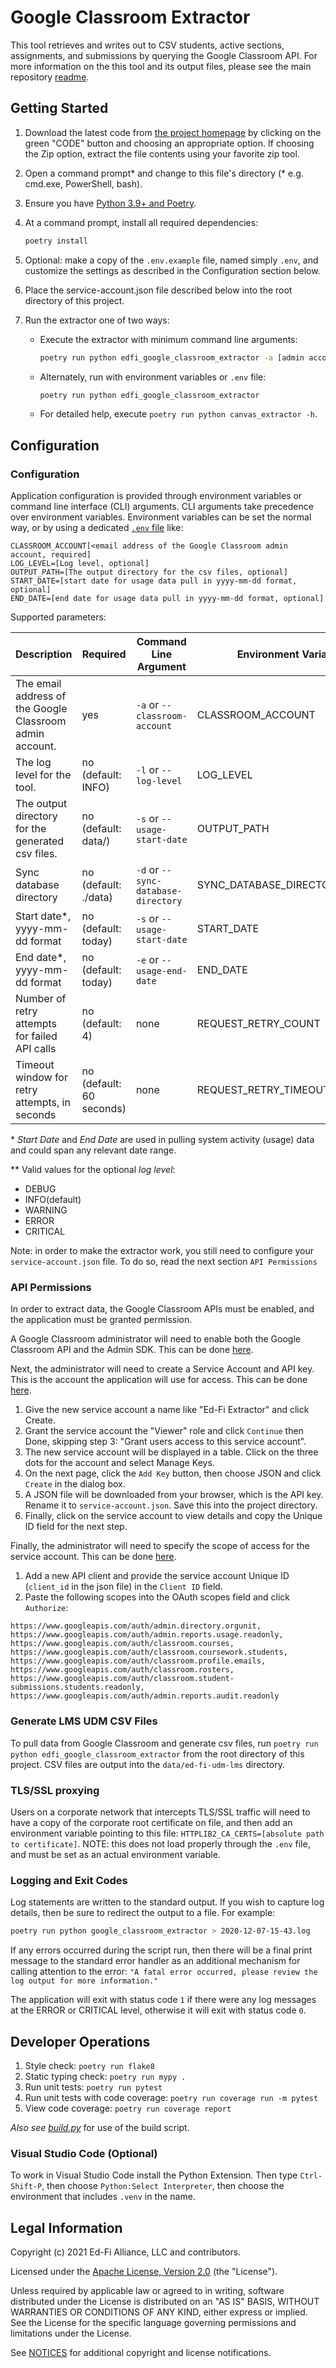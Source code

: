 # Google Classroom Extractor

This tool retrieves and writes out to CSV students, active sections,
assignments, and submissions by querying the Google Classroom API. For more
information on the this tool and its output files, please see the main
repository [readme](https://github.com/Ed-Fi-Exchange-OSS/LMS-Toolkit).

## Getting Started

1. Download the latest code from [the project
   homepage](https://github.com/Ed-Fi-Exchange-OSS/LMS-Toolkit) by clicking on
   the green "CODE" button and choosing an appropriate option. If choosing the
   Zip option, extract the file contents using your favorite zip tool.
1. Open a command prompt\* and change to this file's directory (\* e.g. cmd.exe,
   PowerShell, bash).
1. Ensure you have [Python 3.9+ and
   Poetry](https://github.com/Ed-Fi-Exchange-OSS/LMS-Toolkit#getting-started).
1. At a command prompt, install all required dependencies:

   ```bash
   poetry install
   ```

1. Optional: make a copy of the `.env.example` file, named simply `.env`, and
   customize the settings as described in the Configuration section below.
1. Place the service-account.json file described below into
   the root directory of this project.
1. Run the extractor one of two ways:
   * Execute the extractor with minimum command line arguments:

      ```bash
      poetry run python edfi_google_classroom_extractor -a [admin account email]
      ```

   * Alternately, run with environment variables or `.env` file:

     ```bash
     poetry run python edfi_google_classroom_extractor
     ```

   * For detailed help, execute `poetry run python canvas_extractor -h`.

## Configuration

### Configuration

Application configuration is provided through environment variables or command
line interface (CLI) arguments. CLI arguments take precedence over environment
variables. Environment variables can be set the normal way, or by using a
dedicated [`.env` file](https://pypi.org/project/python-dotenv/) like:

```none
CLASSROOM_ACCOUNT[<email address of the Google Classroom admin account, required]
LOG_LEVEL=[Log level, optional]
OUTPUT_PATH=[The output directory for the csv files, optional]
START_DATE=[start date for usage data pull in yyyy-mm-dd format, optional]
END_DATE=[end date for usage data pull in yyyy-mm-dd format, optional]
```

Supported parameters:

| Description | Required | Command Line Argument | Environment Variable |
| ----------- | -------- | --------------------- | -------------------- |
| The email address of the Google Classroom admin account. | yes | `-a` or `--classroom-account` | CLASSROOM_ACCOUNT |
| The log level for the tool. | no (default: INFO) | `-l` or `--log-level` | LOG_LEVEL |
| The output directory for the generated csv files. | no (default: data/) | `-s` or `--usage-start-date` | OUTPUT_PATH |
| Sync database directory | no (default: ./data) | `-d` or `--sync-database-directory` | SYNC_DATABASE_DIRECTORY |
| Start date*, yyyy-mm-dd format | no (default: today) | `-s` or `--usage-start-date` | START_DATE |
| End date*, yyyy-mm-dd format | no (default: today) | `-e` or `--usage-end-date` | END_DATE |
| Number of retry attempts for failed API calls | no (default: 4) | none | REQUEST_RETRY_COUNT |
| Timeout window for retry attempts, in seconds | no (default: 60 seconds) | none | REQUEST_RETRY_TIMEOUT_SECONDS |

\* _Start Date_ and _End Date_ are used in pulling system activity (usage)
data and could span any relevant date range.

\** Valid values for the optional _log level_:

* DEBUG
* INFO(default)
* WARNING
* ERROR
* CRITICAL

Note: in order to make the extractor work, you still need to configure your
`service-account.json` file. To do so, read the next section `API Permissions`

### API Permissions

In order to extract data, the Google Classroom APIs must be
enabled, and the application must be granted permission.

A Google Classroom administrator will need to enable both the
Google Classroom API and the Admin SDK.  This can be done
[here](https://console.developers.google.com/apis/library).

Next, the administrator will need to create a Service Account
and API key.  This is the account the application will use for
access.  This can be done
[here](https://console.cloud.google.com/iam-admin/serviceaccounts/create).

1. Give the new service account a name like "Ed-Fi Extractor"
   and click Create.
1. Grant the service account the "Viewer" role and click `Continue` then
   Done, skipping step 3: "Grant users access to this service account".
1. The new service account will be displayed in a table.
   Click on the three dots for the account and select Manage Keys.
1. On the next page, click the `Add Key` button, then choose JSON and click
   `Create` in the dialog box.
1. A JSON file will be downloaded from your browser, which is the API key.
   Rename it to `service-account.json`. Save this into the project directory.
1. Finally, click on the service account to view details and
   copy the Unique ID field for the next step.

Finally, the administrator will need to specify the scope of
access for the service account.  This can be done
[here](https://admin.google.com/ac/owl/domainwidedelegation).

1. Add a new API client and provide the service account Unique
   ID (`client_id` in the json file) in the `Client ID` field.
1. Paste the following scopes into the OAuth scopes field and
   click `Authorize`:

`https://www.googleapis.com/auth/admin.directory.orgunit,
https://www.googleapis.com/auth/admin.reports.usage.readonly,
https://www.googleapis.com/auth/classroom.courses,
https://www.googleapis.com/auth/classroom.coursework.students,
https://www.googleapis.com/auth/classroom.profile.emails,
https://www.googleapis.com/auth/classroom.rosters,
https://www.googleapis.com/auth/classroom.student-submissions.students.readonly,
https://www.googleapis.com/auth/admin.reports.audit.readonly`

### Generate LMS UDM CSV Files

To pull data from Google Classroom and generate csv files, run
`poetry run python edfi_google_classroom_extractor` from the root
directory of this project. CSV files are output into the
`data/ed-fi-udm-lms` directory.

### TLS/SSL proxying

Users on a corporate network that intercepts TLS/SSL traffic will need to have a
copy of the corporate root certificate on file, and then add an environment
variable pointing to this file: `HTTPLIB2_CA_CERTS=[absolute path to
certificate]`. NOTE: this does not load properly through the `.env` file, and
must be set as an actual environment variable.

### Logging and Exit Codes

Log statements are written to the standard output. If you wish to capture log
details, then be sure to redirect the output to a file. For example:

```bash
poetry run python google_classroom_extractor > 2020-12-07-15-43.log
```

If any errors occurred during the script run, then there will be a final print
message to the standard error handler as an additional mechanism for calling
attention to the error: `"A fatal error occurred, please review the log output
for more information."`

The application will exit with status code `1` if there were any log messages at
the ERROR or CRITICAL level, otherwise it will exit with status code `0`.

## Developer Operations

1. Style check: `poetry run flake8`
1. Static typing check: `poetry run mypy .`
1. Run unit tests: `poetry run pytest`
1. Run unit tests with code coverage: `poetry run coverage run -m pytest`
1. View code coverage: `poetry run coverage report`

_Also see
[build.py](https://github.com/Ed-Fi-Exchange-OSS/LMS-Toolkit/blob/main/docs/build.md)_
for use of the build script.

### Visual Studio Code (Optional)

To work in Visual Studio Code install the Python Extension.
Then type `Ctrl-Shift-P`, then choose `Python:Select Interpreter`,
then choose the environment that includes `.venv` in the name.

## Legal Information

Copyright (c) 2021 Ed-Fi Alliance, LLC and contributors.

Licensed under the [Apache License, Version
2.0](https://github.com/Ed-Fi-Exchange-OSS/LMS-Toolkit/blob/main/LICENSE) (the
"License").

Unless required by applicable law or agreed to in writing, software distributed
under the License is distributed on an "AS IS" BASIS, WITHOUT WARRANTIES OR
CONDITIONS OF ANY KIND, either express or implied. See the License for the
specific language governing permissions and limitations under the License.

See
[NOTICES](https://github.com/Ed-Fi-Exchange-OSS/LMS-Toolkit/blob/main/NOTICES.md)
for additional copyright and license notifications.

